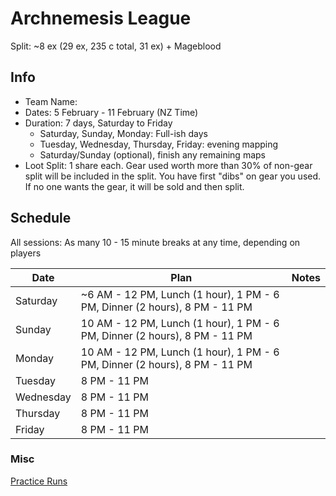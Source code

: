 # Archnemesis League

Split: ~8 ex (29 ex, 235 c total, 31 ex) + Mageblood

## Info

- Team Name:
- Dates: 5 February - 11 February (NZ Time)
- Duration: 7 days, Saturday to Friday
  - Saturday, Sunday, Monday: Full-ish days
  - Tuesday, Wednesday, Thursday, Friday: evening mapping
  - Saturday/Sunday (optional), finish any remaining maps
- Loot Split: 1 share each. Gear used worth more than 30% of non-gear split will be included in the split. You have first "dibs" on gear you used. If no one wants the gear, it will be sold and then split.

## Schedule

All sessions: As many 10 - 15 minute breaks at any time, depending on players

| Date      | Plan                                                                       | Notes |
| --------- | -------------------------------------------------------------------------- | ----- |
| Saturday  | ~6 AM - 12 PM, Lunch (1 hour), 1 PM - 6 PM, Dinner (2 hours), 8 PM - 11 PM |       |
| Sunday    | 10 AM - 12 PM, Lunch (1 hour), 1 PM - 6 PM, Dinner (2 hours), 8 PM - 11 PM |       |
| Monday    | 10 AM - 12 PM, Lunch (1 hour), 1 PM - 6 PM, Dinner (2 hours), 8 PM - 11 PM |       |
| Tuesday   | 8 PM - 11 PM                                                               |       |
| Wednesday | 8 PM - 11 PM                                                               |       |
| Thursday  | 8 PM - 11 PM                                                               |       |
| Friday    | 8 PM - 11 PM                                                               |       |

### Misc

[Practice Runs](https://www.youtube.com/playlist?list=PLViV8LJOQi78W_Ttrco9h0iNQ3S9J2DLQ)
